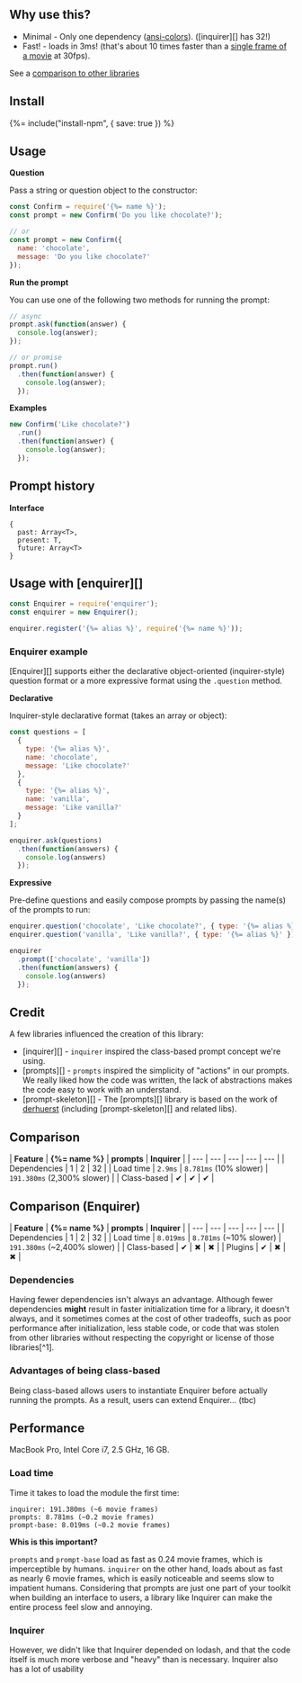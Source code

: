 ## Why use this?

* Minimal - Only one dependency ([ansi-colors](https://github.com/doowb/ansi-colors)). ([inquirer][] has 32!)
* Fast! - loads in 3ms! (that's about 10 times faster than a [single frame of a movie][framerate] at 30fps).


See a [comparison to other libraries](#comparison)

## Install
{%= include("install-npm", { save: true }) %}

## Usage

**Question**

Pass a string or question object to the constructor:

```js
const Confirm = require('{%= name %}');
const prompt = new Confirm('Do you like chocolate?');

// or
const prompt = new Confirm({
  name: 'chocolate',
  message: 'Do you like chocolate?'
});
```

**Run the prompt**

You can use one of the following two methods for running the prompt:

```js
// async
prompt.ask(function(answer) {
  console.log(answer);
});

// or promise
prompt.run()
  .then(function(answer) {
    console.log(answer);
  });
```

**Examples**

```js
new Confirm('Like chocolate?')
  .run()
  .then(function(answer) {
    console.log(answer);
  });
```

## Prompt history

**Interface**

```
{
  past: Array<T>,
  present: T,
  future: Array<T>
}
```


## Usage with [enquirer][]

```js
const Enquirer = require('enquirer');
const enquirer = new Enquirer();

enquirer.register('{%= alias %}', require('{%= name %}'));
```

### Enquirer example

[Enquirer][] supports either the declarative object-oriented (inquirer-style) question format or a more expressive format using the `.question` method.

**Declarative**

Inquirer-style declarative format (takes an array or object):

```js
const questions = [
  {
    type: '{%= alias %}',
    name: 'chocolate',
    message: 'Like chocolate?'
  },
  {
    type: '{%= alias %}',
    name: 'vanilla',
    message: 'Like vanilla?'
  }
];

enquirer.ask(questions)
  .then(function(answers) {
    console.log(answers)
  });
```

**Expressive**

Pre-define questions and easily compose prompts by passing the name(s) of the prompts to run:

```js
enquirer.question('chocolate', 'Like chocolate?', { type: '{%= alias %}' });
enquirer.question('vanilla', 'Like vanilla?', { type: '{%= alias %}' });

enquirer
  .prompt(['chocolate', 'vanilla'])
  .then(function(answers) {
    console.log(answers)
  });
```

## Credit

A few libraries influenced the creation of this library:

- [inquirer][] - `inquirer` inspired the class-based prompt concept we're using.
- [prompts][] - `prompts` inspired the simplicity of "actions" in our prompts. We really liked how the code was written, the lack of abstractions makes the code easy to work with an understand.
- [prompt-skeleton][] - The [prompts][] library is based on the work of [derhuerst](https://github.com/derhuerst) (including [prompt-skeleton][] and related libs).

## Comparison

| **Feature** | **{%= name %}** | **prompts** | **Inquirer** |
| --- | --- | --- | --- | --- |
| Dependencies | 1 | 2 | 32 |
| Load time | `2.9ms` | `8.781ms` (10% slower) | `191.380ms` (2,300% slower) |
| Class-based | ✔ | ✔ | ✔ |

## Comparison (Enquirer)

| **Feature** | **{%= name %}** | **prompts** | **Inquirer** |
| --- | --- | --- | --- | --- |
| Dependencies | 1 | 2 | 32 |
| Load time | `8.019ms` | `8.781ms` (~10% slower) | `191.380ms` (~2,400% slower) |
| Class-based | ✔ | ✖ | ✖ |
| Plugins | ✔ | ✖ | ✖ |

### Dependencies

Having fewer dependencies isn't always an advantage. Although fewer dependencies **might** result in faster initialization time for a library, it doesn't always, and it sometimes comes at the cost of other tradeoffs, such as poor performance after initialization, less stable code, or code that was stolen from other libraries without respecting the copyright or license of those libraries[^1].


### Advantages of being class-based

Being class-based allows users to instantiate Enquirer before actually running the prompts. As a result, users can extend Enquirer... (tbc)


## Performance

MacBook Pro, Intel Core i7, 2.5 GHz, 16 GB.

### Load time

Time it takes to load the module the first time:

```
inquirer: 191.380ms (~6 movie frames)
prompts: 8.781ms (~0.2 movie frames)
prompt-base: 8.019ms (~0.2 movie frames)
```

**Whis is this important?**

`prompts` and `prompt-base` load as fast as 0.24 movie frames, which is imperceptible by humans. `inquirer` on the other hand, loads about as fast as nearly 6 movie frames, which is easily noticeable and seems slow to impatient humans. Considering that prompts are just one part of your toolkit when building an interface to users, a library like Inquirer can make the entire process feel slow and annoying.


### Inquirer

However, we didn't like that Inquirer depended on lodash, and that the code itself is much more verbose and "heavy" than is necessary. Inquirer also has a lot of usability


[framerate]: http://www.endmemo.com/sconvert/framespersecondframespermillisecond.php